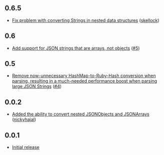 0.6.5
----
* [Fix problem with converting Strings in nested data structures](https://github.com/darinwilson/moran/commit/8d57b87c823ae42a227fe15d43e6cbb4496d7fe1) ([skellock](https://github.com/skellock))

0.6
---
* [Add support for JSON strings that are arrays, not objects](https://github.com/darinwilson/moran/commit/d00ca974143cb2d7fe2aab1dae9af0e932e14282) ([#5](https://github.com/darinwilson/moran/issues/5))

0.5
---
* [Remove now-unnecessary HashMap-to-Ruby-Hash conversion when parsing, resulting in a much-needed performance boost when parsing large JSON Strings](https://github.com/darinwilson/moran/commit/01a49e2c4a8ab182847a62db5103818330c58b1c) ([#4](https://github.com/darinwilson/moran/issues/4))

0.0.2
-----
* [Added the ability to convert nested JSONObjects and JSONArrays](https://github.com/darinwilson/moran/commit/389578e78f3bbd8776243dd957d7a926c7268b80) ([nickyhajal](https://github.com/nickyhajal))

0.0.1
-----
* [Initial release](https://github.com/darinwilson/moran/commit/9677d465b24198f63fcb0b38a7b213f1564c799e)
